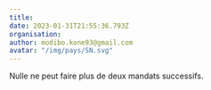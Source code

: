 ```yaml
---
title: 
date: 2023-01-31T21:55:36.793Z
organisation: 
author: modibo.kone93@gmail.com
avatar: "/img/pays/SN.svg"
---
```


Nulle ne peut faire plus de deux mandats successifs.